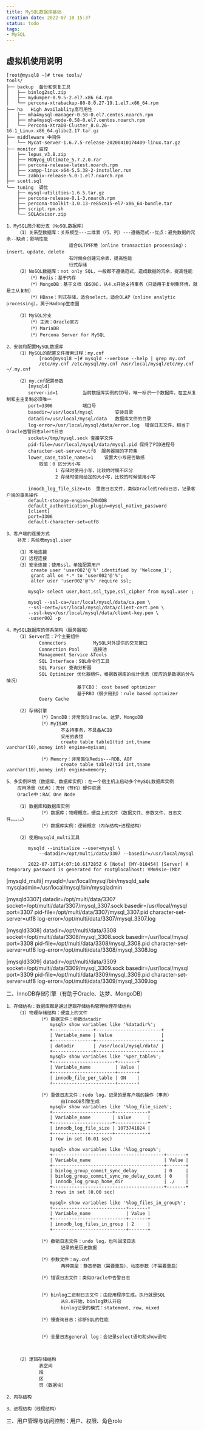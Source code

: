 ```yaml
---
title: MySQL数据库基础
creation date: 2022-07-10 15:37 
status: todo
tags:
- MySQL
---
```


## 虚拟机使用说明

```shell
[root@mysql8 ~]# tree tools/
tools/
├── backup  备份和恢复工具
│   ├── binlog2sql.zip
│   ├── mydumper-0.9.5-2.el7.x86_64.rpm
│   └── percona-xtrabackup-80-8.0.27-19.1.el7.x86_64.rpm
├── ha   High Availablity高可用性
│   ├── mha4mysql-manager-0.58-0.el7.centos.noarch.rpm
│   ├── mha4mysql-node-0.58-0.el7.centos.noarch.rpm
│   └── Percona-XtraDB-Cluster_8.0.26-16.1_Linux.x86_64.glibc2.17.tar.gz
├── middleware 中间件
│   └── Mycat-server-1.6.7.5-release-20200410174409-linux.tar.gz
├── monitor 监控
│   ├── lepus_v3.8.zip
│   ├── MONyog_Ultimate_5.7.2.0.rar
│   ├── percona-release-latest.noarch.rpm
│   ├── xampp-linux-x64-5.5.38-2-installer.run
│   └── zabbix-release-5.0-1.el7.noarch.rpm
├── scott.sql
└── tuning  调优
    ├── mysql-utilities-1.6.5.tar.gz
    ├── percona-release-0.1-3.noarch.rpm
    ├── percona-toolkit-3.0.13-re85ce15-el7-x86_64-bundle.tar
    ├── script.rpm.sh
    └── SQLAdvisor.zip
```


	1、MySQL简介和分支（NoSQL数据库）
		（1）关系型数据库：关系模型---二维表（行、列）---遵循范式--优点：避免数据的冗余--缺点：影响性能
						   适合OLTP环境（online transaction processing）：insert、update、delete
						   有时候会创建冗余表，提高性能
						   行式存储
		（2）NoSQL数据库：not only SQL，一般都不遵循范式，造成数据的冗余，提高性能
			（*）Redis：基于内存
			（*）MongoDB：基于文档（BSON），从4.x开始支持事务（只适用于复制集环境，就是主从复制）
			（*）HBase：列式存储，适合select，适合OLAP（online analytic processing），属于Hadoop生态圈
			
		（3）MySQL分支
			（*）主流：Oracle官方
			（*）MariaDB
			（*）Percona Server for MySQL
	
	2、安装和配置MySQL数据库
		（1）MySQL的配置文件搜索过程：my.cnf
				[root@mysql8 ~]# mysqld --verbose --help | grep my.cnf
				/etc/my.cnf /etc/mysql/my.cnf /usr/local/mysql/etc/my.cnf ~/.my.cnf 
		
		（2）my.cnf配置参数
			[mysqld]
			server-id=1			当前数据库实例的ID号，唯一标识一个数据库，在主从复制和主主复制必须唯一
			port=3306			端口号
			basedir=/usr/local/mysql		安装目录
			datadir=/usr/local/mysql/data   数据库文件的目录
			log-error=/usr/local/mysql/data/error.log  错误日志文件，相当于Oracle告警日志alert日志
			socket=/tmp/mysql.sock 套接字文件
			pid-file=/usr/local/mysql/data/mysql.pid 保持了PID进程号
			character-set-server=utf8  服务器端的字符集
			lower_case_table_names=1	设置大小写是否敏感
				取值：0 区分大小写
				      1 存储时使用小写，比较的时候不区分
					  2 存储时使用给定的大小写，比较的时候使用小写
					  
			innodb_log_file_size=1G  重做日志文件，类似Oracle的redo日志，记录客户端的事务操作
			default-storage-engine=INNODB
			default_authentication_plugin=mysql_native_password
			[client]
			port=3306
			default-character-set=utf8
		
	3、客户端的连接方式
		补充：系统表mysql.user
		
		（1）本地连接
		（2）远程连接
		（3）安全连接：使用ssl，单独配置用户
			 create user 'user002'@'%' identified by 'Welcome_1';
			 grant all on *.* to 'user002'@'%';
			 alter user 'user002'@'%' require ssl;
			 
			mysql> select user,host,ssl_type,ssl_cipher from mysql.user ;
			
			mysql --ssl-ca=/usr/local/mysql/data/ca.pem \
			--ssl-cert=/usr/local/mysql/data/client-cert.pem \
			--ssl-key=/usr/local/mysql/data/client-key.pem \
			-uuser002 -p
			
	4、MySQL数据库的体系架构（服务器端）
		（1）Server层：7个主要组件
				Connectors			MySQL对外提供的交互接口
				Connection Pool		连接池
				Management Service &Tools
				SQL Interface：SQL命令行工具
				SQL Parser 查询分析器
				SQL Optimizer 优化器组件，根据数据库的统计信息（反应的是数据的分布情况）
				              基于CBO： cost based optimizer
							  基于RBO（很少用到）：rule based optimizer
				Query Cache
		
		（2）存储引擎
				（*）InnoDB：非常类似Oracle、达梦、MongoDB
				（*）MyISAM
						不支持事务，不具备ACID
						采用的表锁
						create table table1(tid int,tname varchar(10),money int) engine=myisam;
				
				（*）Memory：非常类似Redis---RDB、AOF
						create table table2(tid int,tname varchar(10),money int) engine=memory;
				
	5、多实例环境（数据库、数据库实例）：在一个宿主机上启动多个MySQL数据库实例
		应用场景（优点）：充分（节约）硬件资源
		Oracle中：RAC One Node
		
		（1）数据库和数据库实例
				（*）数据库：物理概念，硬盘上的文件（数据文件、参数文件、日志文件。。。。。）
				（*）数据库实例：逻辑概念（内存结构+进程结构）
				
		（2）使用mysqld_multi工具
			
			mysqld --initialize --user=mysql \
				--datadir=/opt/multi/data/3307 --basedir=/usr/local/mysql
	
			2022-07-10T14:07:10.617285Z 6 [Note] [MY-010454] [Server] A temporary password is generated for root@localhost: VMm9s1e-(MbY

[mysqld_multi]
mysqld=/usr/local/mysql/bin/mysqld_safe
mysqladmin=/usr/local/mysql/bin/mysqladmin

[mysqld3307]
datadir=/opt/multi/data/3307
socket=/opt/multi/data/3307/mysql_3307.sock
basedir=/usr/local/mysql
port=3307
pid-file=/opt/multi/data/3307/mysql_3307.pid
character-set-server=utf8
log-error=/opt/multi/data/3307/mysql_3307.log

[mysqld3308]
datadir=/opt/multi/data/3308
socket=/opt/multi/data/3308/mysql_3308.sock
basedir=/usr/local/mysql
port=3308
pid-file=/opt/multi/data/3308/mysql_3308.pid
character-set-server=utf8
log-error=/opt/multi/data/3308/mysql_3308.log

[mysqld3309]
datadir=/opt/multi/data/3309
socket=/opt/multi/data/3309/mysql_3309.sock
basedir=/usr/local/mysql
port=3309
pid-file=/opt/multi/data/3309/mysql_3309.pid
character-set-server=utf8
log-error=/opt/multi/data/3309/mysql_3309.log			
	

二、InnoDB存储引擎（有助于Oracle、达梦、MongoDB）

	1、存储结构：数据库都是通过逻辑存储结构管理物理存储结构
		（1）物理存储结构：硬盘上的文件
				（*）数据文件：参数datadir
					mysql> show variables like '%datadir%';
					+---------------+------------------------+
					| Variable_name | Value                  |
					+---------------+------------------------+
					| datadir       | /usr/local/mysql/data/ |
					+---------------+------------------------+
					mysql> show variables like '%per_table%';
					+-----------------------+-------+
					| Variable_name         | Value |
					+-----------------------+-------+
					| innodb_file_per_table | ON    |
					+-----------------------+-------+
				
				（*）重做日志文件：redo log，记录的是客户端的操作（事务）
						由InnoDB引擎生成
					mysql> show variables like '%log_file_size%';
					+----------------------+------------+
					| Variable_name        | Value      |
					+----------------------+------------+
					| innodb_log_file_size | 1073741824 |
					+----------------------+------------+
					1 row in set (0.01 sec)

					mysql> show variables like '%log_group%';
					+-----------------------------------------+-------+
					| Variable_name                           | Value |
					+-----------------------------------------+-------+
					| binlog_group_commit_sync_delay          | 0     |
					| binlog_group_commit_sync_no_delay_count | 0     |
					| innodb_log_group_home_dir               | ./    |
					+-----------------------------------------+-------+
					3 rows in set (0.00 sec)

					mysql> show variables like '%log_files_in_group%';
					+---------------------------+-------+
					| Variable_name             | Value |
					+---------------------------+-------+
					| innodb_log_files_in_group | 2     |
					+---------------------------+-------+
				
				（*）撤销日志文件：undo log，也叫回滚日志
						记录的是历史数据
				
				（*）参数文件：my.cnf
						两种类型：静态参数（需要重启）、动态参数（不需要重启）
				
				（*）错误日志文件：类似Oracle中告警日志
				
				
				（*）binlog二进制日志文件：由应用程序生成，执行就是SQL
						从8.0开始，binlog默认开启
						binlog记录的模式：statement、row、mixed
				
				（*）慢查询日志：诊断SQL的性能
				
				
				（*）全量日志general log：会记录select语句和show语句
				
				
		
		（2）逻辑存储结构
				表空间
				段
				区
				页（数据块）
		
	2、内存结构
	
	3、进程结构（线程结构）


三、用户管理与访问控制：用户、权限、角色role


















